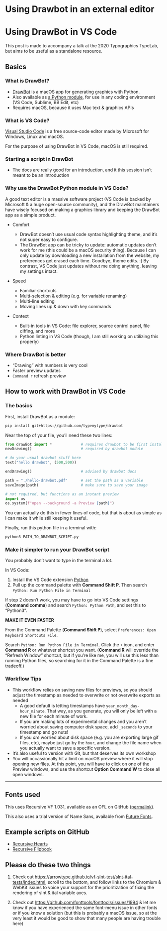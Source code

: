 # Using Drawbot in an external editor

# Using DrawBot in VS Code

This post is made to accompany a talk at the 2020 Typographics TypeLab, but aims to be useful as a standalone resource.

## Basics

### What is DrawBot?

- [DrawBot](https://www.drawbot.com/) is a macOS app for generating graphics with Python.
- Also available as [a Python module](https://github.com/typemytype/drawbot), for use in any coding environment (VS Code, Sublime, BB Edit, etc)
- Requires macOS, because it uses Mac text & graphics APIs

### What is VS Code?

[Visual Studio Code](https://code.visualstudio.com/) is a free source-code editor made by Microsoft for Windows, Linux and macOS. 

For the purpose of using DrawBot in VS Code, macOS is still required.

### Starting a script in DrawBot

- The docs are really good for an introduction, and it this session isn’t meant to be an introduction

### Why use the DrawBot Python module in VS Code?

A good text editor is a massive software project (VS Code is backed by Microsoft & a huge open-source community), and the DrawBot maintainers have wisely focused on making a graphics library and keeping the DrawBot app as a simple product.

- Comfort
  - DrawBot doesn’t use usual code syntax highlighting theme, and it’s not super easy to configure.
  - The DrawBot app can be tricky to update: automatic updates don’t work for me (this could be a macOS security thing). Because I can only update by downloading a new installation from the website, my preferences get erased each time. Goodbye, theme edits. :( By contrast, VS Code just updates without me doing anything, leaving my settings intact.

- Speed
  - Familiar shortcuts
  - Multi-selection & editing (e.g. for variable renaming)
  - Multi-line editing
  - Moving lines up & down with key commands

- Context
  - Built-in tools in VS Code: file explorer, source control panel, file diffing, and more
  - Python linting in VS Code (though, I am still working on utilizing this properly)

### Where DrawBot is better

- “Drawing” with numbers is very cool
- Faster preview updates
- `Command r` refresh preview

## How to work with DrawBot in VS Code

### The basics

First, install DrawBot as a module:

```bash
pip install git+https://github.com/typemytype/drawbot
```

Near the top of your file, you’ll need these two lines:

```python
from drawBot import *             # requires drawbot to be first installed as module
newDrawing()                      # required by drawbot module

# do your usual drawbot stuff here
text("hello drawbot", (500,500))

endDrawing()                      # advised by drawbot docs

path = "./hello-drawbot.pdf"      # set the path as a variable
saveImage(path)                   # make sure to save your image

# not required, but functions as an instant preview
import os
os.system(f"open --background -a Preview {path}")
```

You can actually do this in fewer lines of code, but that is about as simple as I can make it while still keeping it useful.

Finally, run this python file in a terminal with:

```bash
python3 PATH_TO_DRAWBOT_SCRIPT.py
```

### Make it simpler to run your DrawBot script

You probably don’t want to type in the terminal a lot.

In VS Code: 

1. Install the VS Code extension [Python](https://marketplace.visualstudio.com/items?itemName=ms-python.python)
2. Pull up the command palette with **Command Shift P**. Then search `Python: Run Python File in Terminal`

If step 2 doesn’t work, you may have to go into VS Code settings (**Command comma**) and search `Python: Python Path`, and set this to “Python3”.

**MAKE IT EVEN FASTER**

From the Command Palette (**Command Shift P**), select `Preferences: Open Keyboard Shortcuts File`.

Search `Python: Run Python File in Terminal`. Click the `+` icon, and enter **Command R** or whatever shortcut you want. (**Command R** will override the “Refresh Window” shortcut, but if you’re like me, you will use this less than running Python files, so searching for it in the Command Palette is a fine tradeoff.)

### Workflow Tips

- This workflow relies on saving new files for previews, so you should adjust the timestamp as needed to overwrite or not overwrite exports as needed
  - A good default is letting timestamps have `year_month_day-hour_minute`. That way, as you generate, you will only be left with a new file for each minute of work.
  - If you are making lots of experimental changes and you aren’t worried about saving computer disk space, add `_seconds` to your timestamp and go nuts!
  - If you *are* worried about disk space (e.g. you are exporting large gif files, etc), maybe just go by the `hour`, and change the file name when you actually want to save a specific version. 
- It’s also useful to version with Git, but that deserves its own workshop
- You will occassionally hit a limit on macOS preview where it will stop opening new files. At this point, you will have to click on one of the Preview windows, and use the shortcut **Option Command W** to close all open windows.

------------------------------------------------------------------

## Fonts used

This uses Recursive VF 1.031, available as an OFL on GitHub ([permalink](https://github.com/arrowtype/recursive/blob/006828dd941878bf0819a97c9d6286f24972bb16/fonts_1.031/Variable_TTF/Recursive_VF_1.031.ttf)).

This also uses a trial version of Name Sans, available from [Future Fonts](https://www.futurefonts.xyz/arrowtype/name-sans).

## Example scripts on GitHub

- [Recursive Hearts](https://github.com/arrowtype/recursive/tree/2c1c9d58e2130851cd6cee804d71ccce73b75805/src/proofs/drawbot-specimens-and-diagrams/hearts)
- [Recursive Flipbook](https://github.com/arrowtype/recursive/blob/2c1c9d58e2130851cd6cee804d71ccce73b75805/src/proofs/drawbot-specimens-and-diagrams/flipbook/recursive-flipbook-wave_viz-multistage-visualization_2-outlined_text-081419.drawbot.py)

## Please do these two things

1. Check out https://arrowtype.github.io/vf-slnt-test/slnt-ital-tests/index.html, scroll to the bottom, and follow links to the Chromium & WebKit issues to voice your support for the prioritization of fixing the rendering of slnt & ital variable axes.

2. Check out https://github.com/fonttools/fonttools/issues/1994 & let me know if you have experienced the same font-menu issue in other fonts or if you know a solution (but this is probably a macOS issue, so at the very least it would be good to show that many people are having trouble here)